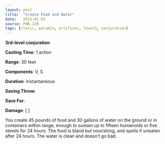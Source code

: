 ```yaml
---
layout: post
title:  "Create Food and Water"
date:   2015-01-01
source: PHB.229
tags: [cleric, paladin, artificer, level3, conjuration]
---
```


**3rd-level conjuration**

**Casting Time**: 1 action

**Range**: 30 feet

**Components**: V, S

**Duration**: Instantaneous

**Saving Throw**: 

**Save For**: 

**Damage**: [ ]

You create 45 pounds of food and 30 gallons of water on the ground or in containers within range, enough to sustain up to fifteen humanoids or five steeds for 24 hours. The food is bland but nourishing, and spoils if uneaten after 24 hours. The water is clean and doesn’t go bad.
